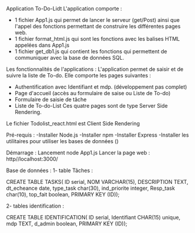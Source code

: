 Application To-Do-Lidt
L'application comporte :
- 1 fichier App1.js qui permet de lancer le serveur (get/Post) ainsi que l'appel des fonctions permettant de construire les différentes pages web.
- 1 fichier format_html.js qui sont les fonctions avec les balises HTML appelées dans App1.js
- 1 fichier get_db1.js qui contient les fonctions qui permettent de communiquer avec la base de données SQL.

Les fonctionnalités de l'applications :
L'application permet de saisir et de suivre la liste de To-do.
Elle comporte les pages suivantes :
- Authentification avec Identifiant et mdp. (développement pas complet)
- Page d'accueil (accès au formulaire de saise ou Liste de To-do)
- Formulaire de saisie de tâche
- Liste de To-do-List
Ces quatre pages sont de type Server Side Rendering.

Le fichier Todolist_react.html est Client Side Rendering

Pré-requis :
-Installer Node.js
-Installer npm
-Installer Express
-Installer les utilitaires pour utiliser les bases de données ()

Démarrage :
Lancement node App1.js
Lancer la page web : http//localhost:3000/

Base de données :
1- table Tâches :

CREATE TABLE TASKS(
    ID				 	serial,
    NOM 				VARCHAR(15),
    DESCRIPTION			TEXT,
	dt_echeance			date,
	type_task			char(30),
	ind_priorite        integer,
	Resp_task			char(10),
	top_fait			boolean,
	PRIMARY KEY (ID));

2- tables identification :

CREATE TABLE IDENTIFICATION(
    ID				 	serial,
    Identifiant			CHAR(15) unique,
    mdp					TEXT,
	d_admin			   	boolean,
	PRIMARY KEY (ID));

